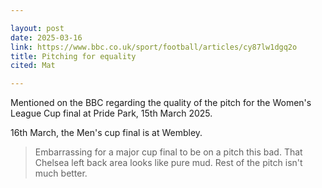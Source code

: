 ```yaml
---

layout: post
date: 2025-03-16
link: https://www.bbc.co.uk/sport/football/articles/cy87lw1dgq2o
title: Pitching for equality
cited: Mat

---
```


Mentioned on the BBC regarding the quality of the pitch for the Women's League Cup final at Pride Park, 15th March 2025.

16th March, the Men's cup final is at Wembley.

> Embarrassing for a major cup final to be on a pitch this bad. That Chelsea left back area looks like pure mud. Rest of the pitch isn't much better.